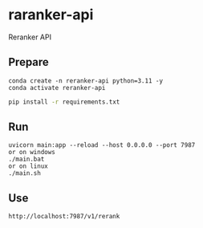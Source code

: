 # raranker-api
Reranker API

## Prepare

```
conda create -n reranker-api python=3.11 -y
conda activate reranker-api
```

```bash
pip install -r requirements.txt
```

## Run

```
uvicorn main:app --reload --host 0.0.0.0 --port 7987
or on windows
./main.bat
or on linux
./main.sh
```

## Use

```
http://localhost:7987/v1/rerank
```

